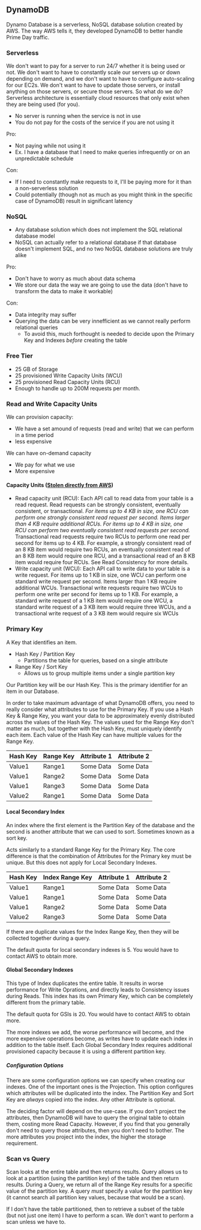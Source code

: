 ## DynamoDB
Dynamo Database is a serverless, NoSQL database solution created by AWS. The way AWS tells it, they developed DynamoDB to better handle Prime Day traffic.

### Serverless
We don't want to pay for a server to run 24/7 whether it is being used or not.
We don't want to have to constantly scale our servers up or down depending on demand, and we don't want to have to configure auto-scaling for our EC2s.
We don't want to have to update those servers, or install anything on those servers, or secure those servers. So what do we do?
Serverless architecture is essentially cloud resources that only exist when they are being used (for you).
- No server is running when the service is not in use
- You do not pay for the costs of the service if you are not using it


Pro:
- Not paying while not using it
- Ex. I have a database that I need to make queries infrequently or on an unpredictable schedule
  
Con:
- If I need to constantly make requests to it, I'll be paying more for it than a non-serverless solution
- Could potentially (though not as much as you might think in the specific case of DynamoDB) result in significant latency

### NoSQL
- Any database solution which does not implement the SQL relational database model
- NoSQL can actually refer to a relational database if that database doesn't implement SQL, and no two NoSQL database solutions are truly alike

Pro:
- Don't have to worry as much about data schema
- We store our data the way we are going to use the data (don't have to transform the data to make it workable)

Con:
- Data integrity may suffer
- Querying the data can be very innefficient as we cannot really perform relational queries
    - To avoid this, much forthought is needed to decide upon the Primary Key and Indexes *before* creating the table

### Free Tier
- 25 GB of Storage
- 25 provisioned Write Capacity Units (WCU)
- 25 provisioned Read Capacity Units (RCU)
- Enough to handle up to 200M requests per month.

### Read and Write Capacity Units
We can provision capacity:
- We have a set amound of requests (read and write) that we can perform in a time period
- less expensive


We can have on-demand capacity
- We pay for what we use
- More expensive

#### Capacity Units ([Stolen directly from AWS](https://aws.amazon.com/dynamodb/pricing/provisioned/))
- Read capacity unit (RCU): Each API call to read data from your table is a read request. Read requests can be strongly consistent, eventually consistent, or transactional. _For items up to 4 KB in size, one RCU can perform one strongly consistent read request per second. Items larger than 4 KB require additional RCUs. For items up to 4 KB in size, one RCU can perform two eventually consistent read requests per second._ Transactional read requests require two RCUs to perform one read per second for items up to 4 KB. For example, a strongly consistent read of an 8 KB item would require two RCUs, an eventually consistent read of an 8 KB item would require one RCU, and a transactional read of an 8 KB item would require four RCUs. See Read Consistency for more details.
- Write capacity unit (WCU): Each API call to write data to your table is a write request. For items up to 1 KB in size, one WCU can perform one standard write request per second. Items larger than 1 KB require additional WCUs. Transactional write requests require two WCUs to perform one write per second for items up to 1 KB. For example, a standard write request of a 1 KB item would require one WCU, a standard write request of a 3 KB item would require three WCUs, and a transactional write request of a 3 KB item would require six WCUs

### Primary Key
A Key that identifies an item.
- Hash Key / Partition Key
    - Partitions the table for queries, based on a single attribute
- Range Key / Sort Key
    - Allows us to group multiple items under a single partition key

Our Partition key will be our Hash Key. This is the primary identifier for an item in our Database.

In order to take maximum advantage of what DynamoDB offers, you need to really consider what attributes to use for the Primary Key.
If you use a Hash Key & Range Key, you want your data to be approximately evenly distributed across the values of the Hash Key.
The values used for the Range Key don't matter as much, but together with the Hash Key, must uniquely identify each item.
Each value of the Hash Key can have multiple values for the Range Key.

Hash Key        |    Range Key     |     Attribute 1     |     Attribute 2     |
:---------------|------------------|---------------------|---------------------|
Value1          |Range1            |Some Data            |Some Data            |
Value1          |Range2            |Some Data            |Some Data            |
Value1          |Range3            |Some Data            |Some Data            |
Value2          |Range1            |Some Data            |Some Data            |

#### Local Secondary Index
An index where the first element is the Partition Key of the database and the second is another attribute that we can used to sort. Sometimes known as a sort key.

Acts similarly to a standard Range Key for the Primary Key.
The core difference is that the combination of Attributes for the Primary key must be unique.
But this does not apply for Local Secondary Indexes.

Hash Key        |Index Range Key   |     Attribute 1     |     Attribute 2     |
:---------------|------------------|---------------------|---------------------|
Value1          |Range1            |Some Data            |Some Data            |
Value1          |Range1            |Some Data            |Some Data            |
Value1          |Range2            |Some Data            |Some Data            |
Value2          |Range3            |Some Data            |Some Data            |

If there are duplicate values for the Index Range Key, then they will be collected together during a query.

The default quota for local secondary indexes is 5. You would have to contact AWS to obtain more.

#### Global Secondary Indexes
This type of Index duplicates the entire table.
It results in worse performance for Write Oprations, and directly leads to Consistency issues during Reads.
This index has its own Primary Key, which can be completely different from the primary table.

The default quota for GSIs is 20. You would have to contact AWS to obtain more.

The more indexes we add, the worse performance will become, and the more expensive operations become, as writes have to update each index in addition to the table itself.
Each Global Secondary Index requires additional provisioned capacity because it is using a different partition key.

##### Configuration Options

There are some configuration options we can specify when creating our indexes. One of the important ones is the Projection.
This option configures which attributes will be duplicated into the index.
The Partition Key and Sort Key are *always* copied into the index.
Any other Attribute is optional.

The deciding factor will depend on the use-case.
If you don't project the attributes, then DynamoDB will have to query the original table to obtain them, costing more Read Capacity.
However, if you find that you generally don't need to query those attributes, then you don't need to bother.
The more attributes you project into the index, the higher the storage requirement.

### Scan vs Query
Scan looks at the entire table and then returns results. Query allows us to look at a partition (using the partition key) of the table and then return results.
During a Query, we return all of the Range Key results for a specific value of the partition key.
A query *must* specify a value for the partition key (it cannot search all partition key values, because that would be a scan).

If I don't have the table partitioned, then to retrieve a subset of the table (but not just one item) I have to perform a scan. We don't want to perform a scan unless we have to.